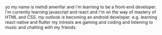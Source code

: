 yo 
my name is mehdi amerifar and i'm learning to be a front-end developer.
i'm currently learning javascript and react and i'm on the way of mastery of HTML and CSS.
my outlook is becoming an android developer. e.g. learning react native and flutter
my intrests are gaming and coding and listening to music and chatting with my friends.
